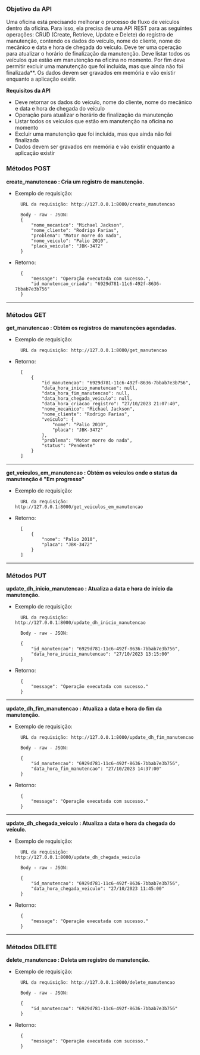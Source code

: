 ### Objetivo da API

Uma oficina está precisando melhorar o processo de fluxo de veículos dentro da oficina. Para isso, ela precisa de uma API REST para as seguintes operações: CRUD (Create, Retrieve, Update e Delete) do registro de manutenção, contendo os dados do veículo, nome do cliente, nome do mecânico e data e hora de chegada do veículo. Deve ter uma operação para atualizar o horário de finalização da manutenção. Deve listar todos os veículos que estão em manutenção na oficina no momento. Por fim deve permitir excluir uma manutenção que foi incluída, mas que ainda não foi finalizada**. Os dados devem ser gravados em memória e vão existir enquanto a aplicação existir.

**Requisitos da API**

- Deve retornar os dados do veículo, nome do cliente, nome do mecânico e data e hora de chegada do veículo
- Operação para atualizar o horário de finalização da manutenção
- Listar todos os veículos que estão em manutenção na oficina no momento
- Excluir uma manutenção que foi incluída, mas que ainda não foi finalizada
- Dados devem ser gravados em memória e vão existir enquanto a aplicação existir

### Métodos POST

**create_manutencao  :  Cria um registro de manutenção.**

- Exemplo de requisição:

        URL da requisição: http://127.0.0.1:8000/create_manutencao

        Body - raw - JSON:
        {
            "nome_mecanico": "Michael Jackson",
            "nome_cliente": "Rodrigo Farias",
            "problema": "Motor morre do nada",
            "nome_veiculo": "Palio 2010",
            "placa_veiculo": "JBK-3472"
        }
    
- Retorno:

        {
            "message": "Operação executada com sucesso.",
            "id_manutencao_criada": "6929d781-11c6-492f-8636-7bbab7e3b756"
        }

<hr>

### Métodos GET

**get_manutencao  :  Obtém os registros de manutenções agendadas.**

- Exemplo de requisição:

        URL da requisição: http://127.0.0.1:8000/get_manutencao

- Retorno:

        [
            {
                "id_manutencao": "6929d781-11c6-492f-8636-7bbab7e3b756",
                "data_hora_inicio_manutencao": null,
                "data_hora_fim_manutencao": null,
                "data_hora_chegada_veiculo": null,
                "data_hora_criacao_registro": "27/10/2023 21:07:40",
                "nome_mecanico": "Michael Jackson",
                "nome_cliente": "Rodrigo Farias",
                "veiculo": {
                    "nome": "Palio 2010",
                    "placa": "JBK-3472"
                },
                "problema": "Motor morre do nada",
                "status": "Pendente"
            }
        ]

<hr>

**get_veiculos_em_manutencao  :  Obtém os veículos onde o status da manutenção é "Em progresso"**

- Exemplo de requisição:

        URL da requisição: http://127.0.0.1:8000/get_veiculos_em_manutencao

- Retorno:

        [
			{
				"nome": "Palio 2010",
				"placa": "JBK-3472"
			}
		]

<hr>

### Métodos PUT

**update_dh_inicio_manutencao  :  Atualiza a data e hora de início da manutenção.**


- Exemplo de requisição:

        URL da requisição: http://127.0.0.1:8000/update_dh_inicio_manutencao

        Body - raw - JSON:

        {
            "id_manutencao": "6929d781-11c6-492f-8636-7bbab7e3b756",
            "data_hora_inicio_manutencao": "27/10/2023 13:15:00"
        }

- Retorno:

        {
            "message": "Operação executada com sucesso."
        }

<hr>

**update_dh_fim_manutencao  :  Atualiza a data e hora do fim da manutenção.**

- Exemplo de requisição:

        URL da requisição: http://127.0.0.1:8000/update_dh_fim_manutencao

        Body - raw - JSON:

        {
            "id_manutencao": "6929d781-11c6-492f-8636-7bbab7e3b756",
            "data_hora_fim_manutencao": "27/10/2023 14:37:00"
        }

- Retorno:

        {
            "message": "Operação executada com sucesso."
        }

<hr>

**update_dh_chegada_veiculo  :  Atualiza a data e hora da chegada do veículo.**

- Exemplo de requisição:

        URL da requisição: http://127.0.0.1:8000/update_dh_chegada_veiculo

        Body - raw - JSON:

        {
            "id_manutencao": "6929d781-11c6-492f-8636-7bbab7e3b756",
            "data_hora_chegada_veiculo": "27/10/2023 11:45:00"
        }

- Retorno:

        {
            "message": "Operação executada com sucesso."
        }

<hr>

### Métodos DELETE

**delete_manutencao  :  Deleta um registro de manutenção.**

- Exemplo de requisição:

        URL da requisição: http://127.0.0.1:8000/delete_manutencao

        Body - raw - JSON:

        {
            "id_manutencao": "6929d781-11c6-492f-8636-7bbab7e3b756"
        }

- Retorno:

        {
            "message": "Operação executada com sucesso."
        }